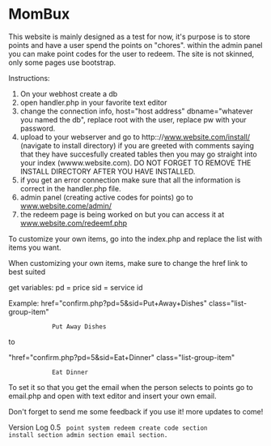 MomBux
======

This website is mainly designed as a test for now, it's purpose is to store points and have a user spend the points on "chores". within the admin panel you can make point codes for the user to redeem. The site is not skinned, only some pages use bootstrap. 

Instructions:

1. On your webhost create a db
2. open handler.php in your favorite text editor
3. change the connection info, host="host address" dbname="whatever you named the db", replace root with the user, replace pw with your password.
4. upload to your webserver and go to http:://www.website.com/install/ (navigate to install directory) if you are greeted with comments saying that they have succesfully created tables then you may go straight into your index (wwww.website.com). DO NOT FORGET TO REMOVE THE INSTALL DIRECTORY AFTER YOU HAVE INSTALLED.
5. if you get an error connection make sure that all the information is correct in the handler.php file.
6. admin panel (creating active codes for points) go to www.website.come/admin/
7. the redeem page is being worked on but you can access it at www.website.com/redeemf.php

To customize your own items, go into the index.php and replace the list with items you want. 

When customizing your own items, make sure to change the href link to best suited 

get variables: 
pd = price 
sid = service id

Example:
href="confirm.php?pd=5&sid=Put+Away+Dishes" class="list-group-item"
			  	
			    Put Away Dishes
			  
to

"href="confirm.php?pd=5&sid=Eat+Dinner" class="list-group-item"
			  	
			    Eat Dinner
			  


To set it so that you get the email when the person selects to points go to email.php and open with text editor and insert your own email.

Don't forget to send me some feedback if you use it! more updates to come!

Version Log
0.5
<code>
point system
redeem
create
code section
install section
admin section
email section.
</code>
